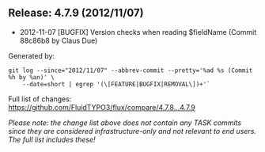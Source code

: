 ## Release: 4.7.9 (2012/11/07)

* 2012-11-07 [BUGFIX] Version checks when reading $fieldName (Commit 88c86b8 by Claus Due)

Generated by:

```
git log --since="2012/11/07" --abbrev-commit --pretty='%ad %s (Commit %h by %an)' \
    --date=short | egrep '(\[FEATURE|BUGFIX|REMOVAL\])+'`
```

Full list of changes: https://github.com/FluidTYPO3/flux/compare/4.7.8...4.7.9

*Please note: the change list above does not contain any TASK commits since they are considered 
infrastructure-only and not relevant to end users. The full list includes these!*

